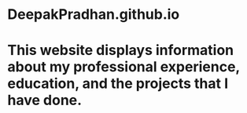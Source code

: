# DeepakPradhan.github.io

# This website displays information about my professional experience, education, and the projects that I have done.

